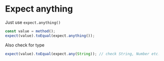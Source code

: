 # Expect anything

Just use `expect.anything()`

```js
const value = method();
expect(value).toEqual(expect.anything());
```

Also check for type

```js
expect(value).toEqual(expect.any(String)); // check String, Number etc. type
```

